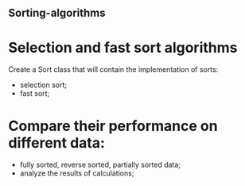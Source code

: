## Sorting-algorithms
# Selection and fast sort algorithms
Create a Sort class that will contain the implementation of sorts:
+ selection sort; 
+ fast sort; 

# Compare their performance on different data: 
 + fully sorted, reverse sorted, partially sorted data;
 + analyze the results of calculations;
